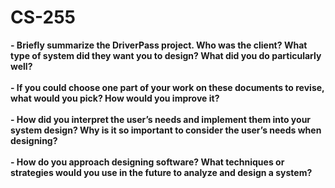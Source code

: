 # CS-255
**- Briefly summarize the DriverPass project. Who was the client? What type of system did they want you to design?
What did you do particularly well?**<br><br>
**- If you could choose one part of your work on these documents to revise, what would you pick? How would you improve it?**<br><br>
**- How did you interpret the user’s needs and implement them into your system design? Why is it so important to consider the user’s needs when designing?**<br><br>
**- How do you approach designing software? What techniques or strategies would you use in the future to analyze and design a system?**<br><br>
